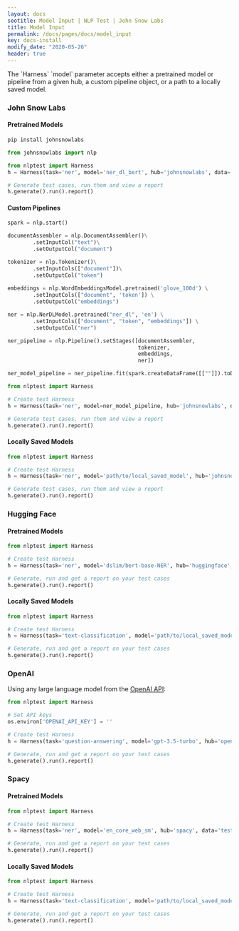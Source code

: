 ```yaml
---
layout: docs
seotitle: Model Input | NLP Test | John Snow Labs
title: Model Input
permalink: /docs/pages/docs/model_input
key: docs-install
modify_date: "2020-05-26"
header: true
---
```


<div class="main-docs" markdown="1"><div class="h3-box" markdown="1">
The `Harness` `model` parameter accepts either a pretrained model or pipeline from a given hub, a custom pipeline object, or a path to a locally saved model.

### John Snow Labs


#### Pretrained Models

```bash
pip install johnsnowlabs
```

```python
from johnsnowlabs import nlp
```

```python
from nlptest import Harness
h = Harness(task='ner', model='ner_dl_bert', hub='johnsnowlabs', data='test.conll', config='config.yml')

# Generate test cases, run them and view a report
h.generate().run().report()
```

#### Custom Pipelines

```python
spark = nlp.start()

documentAssembler = nlp.DocumentAssembler()\
		.setInputCol("text")\
		.setOutputCol("document")

tokenizer = nlp.Tokenizer()\
		.setInputCols(["document"])\
		.setOutputCol("token")
	
embeddings = nlp.WordEmbeddingsModel.pretrained('glove_100d') \
		.setInputCols(["document", 'token']) \
		.setOutputCol("embeddings")

ner = nlp.NerDLModel.pretrained("ner_dl", 'en') \
		.setInputCols(["document", "token", "embeddings"]) \
		.setOutputCol("ner")

ner_pipeline = nlp.Pipeline().setStages([documentAssembler,
                                         tokenizer,
                                         embeddings,
                                         ner])

ner_model_pipeline = ner_pipeline.fit(spark.createDataFrame([[""]]).toDF("text"))

from nlptest import Harness

# Create test Harness
h = Harness(task='ner', model=ner_model_pipeline, hub='johnsnowlabs', data='test.conll', config='config.yml')

# Generate test cases, run them and view a report
h.generate().run().report()
```

#### Locally Saved Models

```python
from nlptest import Harness

# Create test Harness
h = Harness(task='ner', model='path/to/local_saved_model', hub='johnsnowlabs', data='test.conll', config='config.yml')

# Generate test cases, run them and view a report
h.generate().run().report()
```

</div><div class="h3-box" markdown="1">

### Hugging Face

#### Pretrained Models

```python
from nlptest import Harness

# Create test Harness
h = Harness(task='ner', model='dslim/bert-base-NER', hub='huggingface', data='test.conll', config='config.yml')

# Generate, run and get a report on your test cases
h.generate().run().report()
```

#### Locally Saved Models

```python
from nlptest import Harness

# Create test Harness
h = Harness(task='text-classification', model='path/to/local_saved_model', hub='huggingface', data='test.csv', config='config.yml')

# Generate, run and get a report on your test cases
h.generate().run().report()
```

</div><div class="h3-box" markdown="1">

### OpenAI

Using any large language model from the [OpenAI API](https://platform.openai.com/docs/models/overview):

```python
from nlptest import Harness

# Set API keys
os.environ['OPENAI_API_KEY'] = ''

# Create test Harness
h = Harness(task='question-answering', model='gpt-3.5-turbo', hub='openai', data='BoolQ-test', config='config.yml')

# Generate, run and get a report on your test cases
h.generate().run().report()
```

</div><div class="h3-box" markdown="1">

### Spacy

#### Pretrained Models

```python
from nlptest import Harness

# Create test Harness
h = Harness(task='ner', model='en_core_web_sm', hub='spacy', data='test.conll', config='config.yml')

# Generate, run and get a report on your test cases
h.generate().run().report()
```

#### Locally Saved Models

```python
from nlptest import Harness

# Create test Harness
h = Harness(task='text-classification', model='path/to/local_saved_model', hub='spacy', data='test.csv', config='config.yml')

# Generate, run and get a report on your test cases
h.generate().run().report()
```

</div></div>
